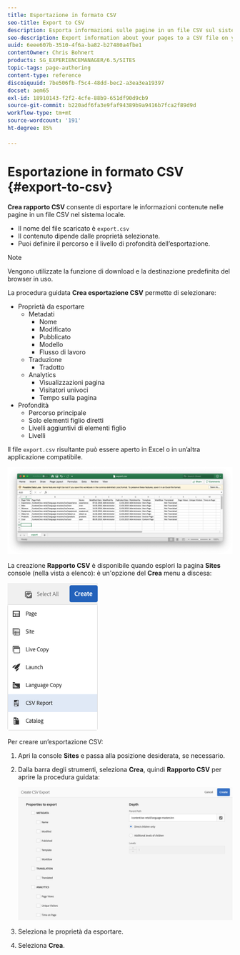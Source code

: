 ```yaml
---
title: Esportazione in formato CSV
seo-title: Export to CSV
description: Esporta informazioni sulle pagine in un file CSV sul sistema locale
seo-description: Export information about your pages to a CSV file on your local system
uuid: 6eee607b-3510-4f6a-ba82-b27480a4fbe1
contentOwner: Chris Bohnert
products: SG_EXPERIENCEMANAGER/6.5/SITES
topic-tags: page-authoring
content-type: reference
discoiquuid: 7be506fb-f5c4-48dd-bec2-a3ea3ea19397
docset: aem65
exl-id: 18910143-f2f2-4cfe-88b9-651df90d9cb9
source-git-commit: b220adf6fa3e9faf94389b9a9416b7fca2f89d9d
workflow-type: tm+mt
source-wordcount: '191'
ht-degree: 85%

---
```


# Esportazione in formato CSV  {#export-to-csv}

**Crea rapporto CSV** consente di esportare le informazioni contenute nelle pagine in un file CSV nel sistema locale.

* Il nome del file scaricato è `export.csv`
* Il contenuto dipende dalle proprietà selezionate.
* Puoi definire il percorso e il livello di profondità dell’esportazione.

>[!NOTE]
>
>Vengono utilizzate la funzione di download e la destinazione predefinita del browser in uso.

La procedura guidata **Crea esportazione CSV** permette di selezionare:

* Proprietà da esportare
   * Metadati
      * Nome
      * Modificato
      * Pubblicato
      * Modello
      * Flusso di lavoro
   * Traduzione
      * Tradotto
   * Analytics
      * Visualizzazioni pagina
      * Visitatori univoci
      * Tempo sulla pagina
* Profondità
   * Percorso principale
   * Solo elementi figlio diretti
   * Livelli aggiuntivi di elementi figlio
   * Livelli

Il file `export.csv` risultante può essere aperto in Excel o in un’altra applicazione compatibile.

![etc-01](assets/etc-01.png)

La creazione **Rapporto CSV** è disponibile quando esplori la pagina **Sites** console (nella vista a elenco): è un&#39;opzione del **Crea** menu a discesa:

![etc-02](assets/etc-02.png)

Per creare un’esportazione CSV:

1. Apri la console **Sites** e passa alla posizione desiderata, se necessario.
1. Dalla barra degli strumenti, seleziona **Crea**, quindi **Rapporto CSV** per aprire la procedura guidata:

   ![etc-03](assets/etc-03.png)

1. Seleziona le proprietà da esportare.
1. Seleziona **Crea**.
